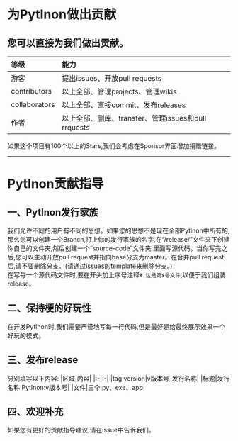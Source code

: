 # 为Pytlnon做出贡献
## 您可以直接为我们做出贡献。
|等级|能力|
|:--|:--|
|游客|提出issues、开放pull requests|
|contributors|以上全部、管理projects、管理wikis|
|collaborators|以上全部、直接commit、发布releases|
|作者|以上全部、删库、transfer、管理issues和pull rrquests|

如果这个项目有100个以上的Stars,我们会考虑在Sponsor界面增加捐赠链接。

---
# Pytlnon贡献指导
## 一、Pytlnon发行家族
我们允许不同的用户有不同的思想。如果您的思想不是现在全部Pytlnon中所有的,那么您可以创建一个Branch,打上你的发行家族的名字,在“/release/”文件夹下创建你自己的文件夹,然后创建一个“source-code”文件夹,里面写源代码。当你写完之后,您可以主动开放pull request并指向base分支为master。在合并pull request后,请不要删除分支。\(请通过[issues](https://github.com/cheny0y0/pytlnon/issues)的template来删除分支。\)  
在写每一个源代码文件时,要在开头加上序号注释`# 这是第x号文件`,以便于我们组装release。
## 二、保持梗的好玩性
在开发Pytlnon时,我们需要严谨地写每一行代码,但是最好是给最终展示效果一个好玩的模式。
## 三、发布release
分别填写以下内容:
|区域|内容|
|:-|:-|
|tag version|v版本号_发行名称|
|标题|发行名称 Pytlnon:v版本号|
|文件|三个:py、exe、app|
## 四、欢迎补充
如果您有更好的贡献指导建议,请在issue中告诉我们。
